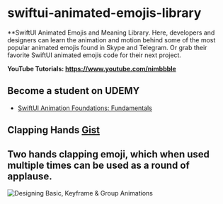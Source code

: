 # swiftui-animated-emojis-library

**SwiftUI Animated Emojis and Meaning Library. Here, developers and designers can learn the animation and motion behind some of the most popular animated emojis found in Skype and Telegram. Or grab their favorite SwiftUI animated emojis code for their next project. 

**YouTube Tutorials: https://www.youtube.com/nimbbble**

## **Become a student on UDEMY**
* <a href="https://www.udemy.com/course/swiftui-animation-foundations/?referralCode=82F5D165CCE2758306FA" target="_blank">SwiftUI Animation Foundations: Fundamentals</a>



## Clapping Hands <a href="https://gist.github.com/amosgyamfi/0b7430199a1d590787852ec741ec7b13">Gist</a>
## Two hands clapping emoji, which when used multiple times can be used as a round of applause.
![Designing Basic, Keyframe & Group Animations](https://github.com/amosgyamfi/swiftui-animation-library/blob/master/A/animation_types.gif)
